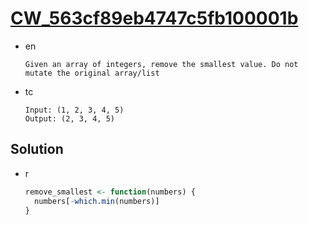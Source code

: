 # [CW_563cf89eb4747c5fb100001b](https://www.codewars.com/kata/563cf89eb4747c5fb100001b)

* en

  ```en
  Given an array of integers, remove the smallest value. Do not mutate the original array/list
  ```

* tc

  ```tc
  Input: (1, 2, 3, 4, 5)
  Output: (2, 3, 4, 5)
  ```

## Solution

* r

  ```r
  remove_smallest <- function(numbers) {
    numbers[-which.min(numbers)]
  }
  ```
